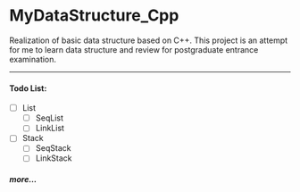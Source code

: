 # MyDataStructure_Cpp
Realization of basic data structure based on C++.
This project is an attempt for me to learn data structure and review for postgraduate entrance examination.
___
#### Todo List:
- [ ] List
  - [ ] SeqList
  - [ ] LinkList
- [ ] Stack
  - [ ] SeqStack
  - [ ] LinkStack
##### more...